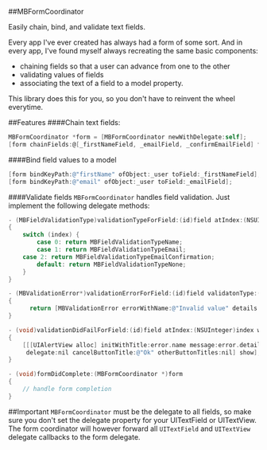 ##MBFormCoordinator

Easily chain, bind, and validate text fields.

Every app I've ever created has always had a form of some sort. And in every app, I've found myself always recreating the same basic components: 

- chaining fields so that a user can advance from one to the other
- validating values of fields 
- associating the text of a field to a model property. 

This library does this for you, so you don't have to reinvent the wheel everytime.

##Features
####Chain text fields:
```objective-c
MBFormCoordinator *form = [MBFormCoordinator newWithDelegate:self];
[form chainFields:@[_firstNameField, _emailField, _confirmEmailField] finishType:UIReturnKeyJoin];
```

####Bind field values to a model
```objective-c
[form bindKeyPath:@"firstName" ofObject:_user toField:_firstNameField];
[form bindKeyPath:@"email" ofObject:_user toField:_emailField];
```

####Validate fields
`MBFormCoordinator` handles field validation. Just implement the following delegate methods:

```objective-c
- (MBFieldValidationType)validationTypeForField:(id)field atIndex:(NSUInteger)index
{
    switch (index) {
        case 0: return MBFieldValidationTypeName;
        case 1: return MBFieldValidationTypeEmail;
	case 2: return MBFieldValidationTypeEmailConfirmation;
        default: return MBFieldValidationTypeNone;
    }
}

- (MBValidationError*)validationErrorForField:(id)field validatonType:(MBFieldValidationType)type atIndex:(NSUInteger)index
{
	  return [MBValidationError errorWithName:@"Invalid value" details:@"You've entered an invalid value for one of the fields"];
}

- (void)validationDidFailForField:(id)field atIndex:(NSUInteger)index withError:(MBValidationError *)error
{
    [[[UIAlertView alloc] initWithTitle:error.name message:error.details
     delegate:nil cancelButtonTitle:@"Ok" otherButtonTitles:nil] show];
}

- (void)formDidComplete:(MBFormCoordinator *)form
{
	// handle form completion
}

```

##Important
`MBFormCoordinator` must be the delegate to all fields, so make sure you don't set the delegate property for your UITextField or UITextView. The form coordinator will however forward all `UITextField` and `UITextView` delegate callbacks to the form delegate.

